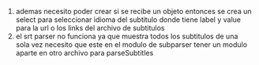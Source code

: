 1. ademas necesito poder crear si se recibe un objeto entonces se crea un select para seleccionar idioma del subtitulo donde tiene label y value para la url o los links del archivo de subtitulos 
2. el srt parser no funciona ya que muestra todos los subtitulos de una sola vez necesito que este en el modulo de subparser tener un modulo aparte en otro archivo para parseSubtitles